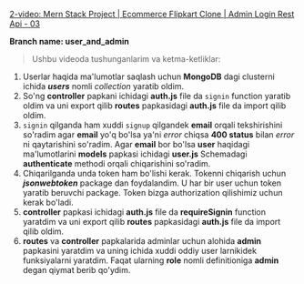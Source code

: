[2-video: Mern Stack Project | Ecommerce Flipkart Clone | Admin Login Rest Api - 03](https://youtu.be/lig_s3gJngc)

**Branch name: user_and_admin**

> Ushbu videoda tushunganlarim va ketma-ketliklar:
1. Userlar haqida ma'lumotlar saqlash uchun **MongoDB** dagi clusterni ichida ***users*** nomli *collection* yaratib oldim.
2. So'ng **controller** papkani ichidagi **auth.js** file da `signin` function yaratib oldim va uni export qilib **routes** papkasidagi **auth.js** file da import qilib oldim.
3. `signin` qilganda ham xuddi `signup` qilgandek **email** orqali tekshirishini so'radim agar **email** yo'q bo'lsa ya'ni *error* chiqsa **400 status** bilan *error* ni qaytarishini so'radim. Agar **email** bor bo'lsa **user** haqidagi ma'lumotlarini **models** papkasi ichidagi **user.js** Schemadagi **authenticate** methodi orqali chiqarishini so'radim.
4. Chiqarilganda unda token ham bo'lishi kerak. Tokenni chiqarish uchun ***jsonwebtoken*** package dan foydalandim. U har bir user uchun token yaratib beruvchi package. Token bizga authorization qilishimiz uchun kerak bo'ladi.
5. **controller** papkasi ichidagi **auth.js** file da **requireSignin** function yaratdim va uni export qilib **routes** papkasidagi **auth.js** file da import qilib oldim.
6. **routes** va **controller** papkalarida adminlar uchun alohida **admin** papkasini yaratdim va uning ichida xuddi oddiy user larnikidek funksiyalarni yaratdim. Faqat ularning **role** nomli definitioniga **admin** degan qiymat berib qo'ydim.